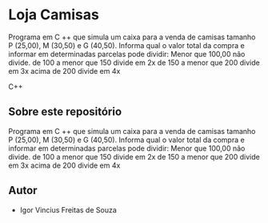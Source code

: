 # Loja Camisas  

Programa em C ++ que simula um caixa para a venda de camisas tamanho P (25,00), M (30,50) e G (40,50). Informa qual o valor total da compra e informar em determinadas parcelas pode dividir: Menor que 100,00 não divide. de 100 a menor que 150 divide em 2x de 150 a menor que 200 divide em 3x acima de 200 divide em 4x

C++
## Sobre este repositório

Programa em C ++ que simula um caixa para a venda de camisas tamanho P (25,00), M (30,50) e G (40,50). Informa qual o valor total da compra e informar em determinadas parcelas pode dividir: Menor que 100,00 não divide. de 100 a menor que 150 divide em 2x de 150 a menor que 200 divide em 3x acima de 200 divide em 4x

## Autor

* Igor Vincius Freitas de Souza
